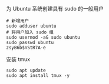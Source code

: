 为 Ubuntu 系统创建具有 sudo 的一般用户

```shell
# 新增用户
sudo adduser ubuntu
# 将用户加入 sudo 组
sudo usermod -aG sudo ubuntu
sudo passwd ubuntu
zsyB6b$nStR7A-e
```



安装 tmux

```
sudo apt update
sudo apt install tmux -y
```

